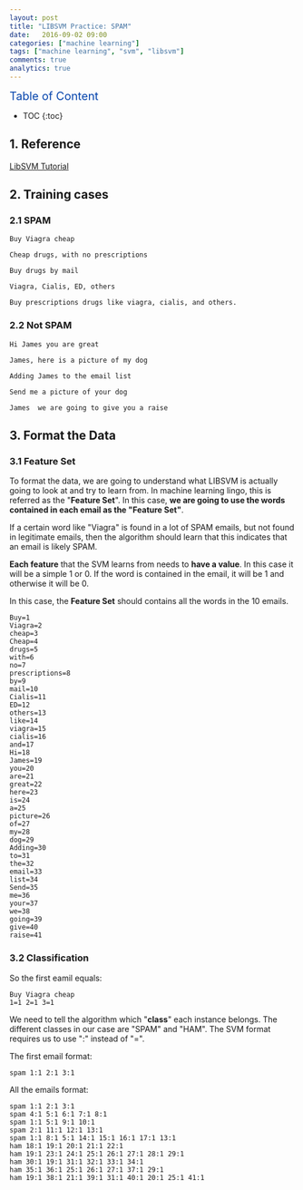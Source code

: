 ```yaml
---
layout: post
title: "LIBSVM Practice: SPAM"
date:   2016-09-02 09:00
categories: ["machine learning"]
tags: ["machine learning", "svm", "libsvm"]
comments: true
analytics: true
---
```


<span/>

<span style="color: #0645ad; font-size:20px">Table of Content<span/>

  * TOC
  {:toc}

## 1. Reference

[LibSVM Tutorial](http://jamescpoole.com/2012/10/30/libsvm-tutorial-part-1-overview/)

## 2. Training cases

### 2.1 SPAM

```
Buy Viagra cheap
```

```
Cheap drugs, with no prescriptions
```

```
Buy drugs by mail
```

```
Viagra, Cialis, ED, others
```

```
Buy prescriptions drugs like viagra, cialis, and others.
```

### 2.2 Not SPAM

```
Hi James you are great
```

```
James, here is a picture of my dog
```

```
Adding James to the email list
```

```
Send me a picture of your dog
```

```
James  we are going to give you a raise
```

## 3. Format the Data

### 3.1 Feature Set

To format the data, we are going to understand what LIBSVM is actually going to
look at and try to learn from. In machine learning lingo, this is referred as
the "**Feature Set**". In this case, **we are going to use the words contained
in each email as the "Feature Set"**.

If a certain word like "Viagra" is found in a lot of SPAM emails, but not found
in legitimate emails, then the algorithm should learn that this indicates that
an email is likely SPAM.

**Each feature** that the SVM learns from needs to **have a value**. In this
case it will be a simple 1 or 0. If the word is contained in the email, it will
be 1 and otherwise it will be 0.

In this case, the **Feature Set** should contains all the words in the 10
emails.
```
Buy=1
Viagra=2
cheap=3
Cheap=4
drugs=5
with=6
no=7
prescriptions=8
by=9
mail=10
Cialis=11
ED=12
others=13
like=14
viagra=15
cialis=16
and=17
Hi=18
James=19
you=20
are=21
great=22
here=23
is=24
a=25
picture=26
of=27
my=28
dog=29
Adding=30
to=31
the=32
email=33
list=34
Send=35
me=36
your=37
we=38
going=39
give=40
raise=41
```

### 3.2  Classification

So the first eamil equals:

```
Buy Viagra cheap
1=1 2=1 3=1
```

We need to tell the algorithm which "**class**" each instance belongs. The
different classes in our case are "SPAM" and "HAM". The SVM format requires
us to use ":" instead of "=".

The first email format:

```
spam 1:1 2:1 3:1
```

All the emails format:

```
spam 1:1 2:1 3:1
spam 4:1 5:1 6:1 7:1 8:1
spam 1:1 5:1 9:1 10:1
spam 2:1 11:1 12:1 13:1
spam 1:1 8:1 5:1 14:1 15:1 16:1 17:1 13:1
ham 18:1 19:1 20:1 21:1 22:1
ham 19:1 23:1 24:1 25:1 26:1 27:1 28:1 29:1
ham 30:1 19:1 31:1 32:1 33:1 34:1
ham 35:1 36:1 25:1 26:1 27:1 37:1 29:1
ham 19:1 38:1 21:1 39:1 31:1 40:1 20:1 25:1 41:1
```
